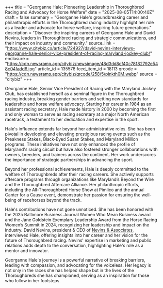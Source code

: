+++
title = "Georganne Hale: Pioneering Leadership in Thoroughbred Racing and Advocacy for Horse Welfare"
date = "2025-08-05T14:00:40Z"
draft = false
summary = "Georganne Hale's groundbreaking career and philanthropic efforts in the Thoroughbred racing industry highlight her role as a leader and advocate for horse welfare, inspiring future generations."
description = "Discover the inspiring careers of Georganne Hale and David Nevins, leaders in Thoroughbred racing and strategic communications, and their impact on industry and community."
source_link = "https://www.citybiz.co/article/724927/david-nevins-interviews-georganne-hale-senior-vice-president-of-racing-maryland-jockey-club/"
enclosure = "https://cdn.newsramp.app/citybiz/newsimage/48d3dd8cf40c78182792e548c04fadd6.jpg"
article_id = 135578
feed_item_id = 18113
qrcode = "https://cdn.newsramp.app/citybiz/qrcode/258/5/pinkth0M.webp"
source = "citybiz"
+++

<p>Georganne Hale, Senior Vice President of Racing with the Maryland Jockey Club, has established herself as a seminal figure in the Thoroughbred racing industry, breaking gender barriers and setting new standards for leadership and horse welfare advocacy. Starting her career in 1984 as an assistant racing secretary, Hale made history in 2000 by becoming the first and only woman to serve as racing secretary at a major North American racetrack, a testament to her dedication and expertise in the sport.</p><p>Hale's influence extends far beyond her administrative roles. She has been pivotal in developing and elevating prestigious racing events such as the Preakness Stakes, Black-Eyed Susan Stakes, and Maryland Million programs. These initiatives have not only enhanced the profile of Maryland's racing circuit but have also fostered stronger collaborations with owners, breeders, and trainers across the continent. Her work underscores the importance of strategic partnerships in advancing the sport.</p><p>Beyond her professional achievements, Hale is deeply committed to the welfare of Thoroughbreds after their racing careers. She actively supports aftercare programs through organizations like Maryland’s Beyond the Wire and the Thoroughbred Aftercare Alliance. Her philanthropic efforts, including the All-Thoroughbred Horse Show at Pimlico and the annual Canter for a Cause event, demonstrate her passion for ensuring the well-being of racehorses beyond the track.</p><p>Hale's contributions have not gone unnoticed. She has been honored with the 2025 Baltimore Business Journal Women Who Mean Business award and the Jane Goldstein Exemplary Leadership Award from the Horse Racing Women’s Summit in 2024, recognizing her leadership and impact on the industry. David Nevins, president & CEO of <a href="https://www.nevinspr.com" rel="nofollow" target="_blank">Nevins & Associates</a>, interviewed Hale, offering insights into her career and her vision for the future of Thoroughbred racing. Nevins' expertise in marketing and public relations adds depth to the conversation, highlighting Hale's role as a mentor and innovator.</p><p>Georganne Hale's journey is a powerful narrative of breaking barriers, leading with compassion, and advocating for the voiceless. Her legacy is not only in the races she has helped shape but in the lives of the Thoroughbreds she has championed, serving as an inspiration for those who follow in her footsteps.</p>